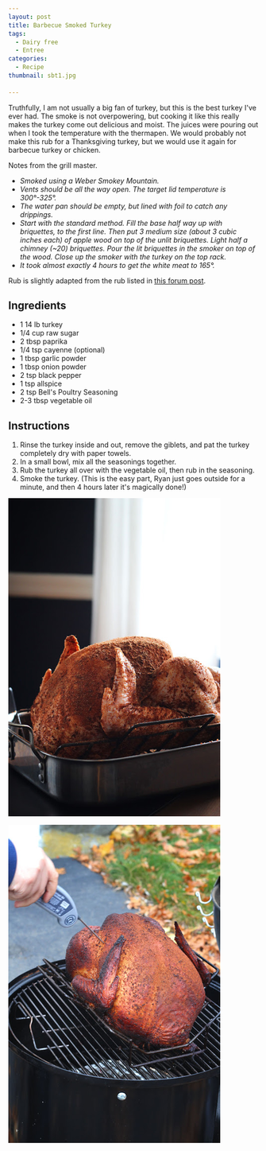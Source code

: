 ```yaml
---
layout: post
title: Barbecue Smoked Turkey
tags:
  - Dairy free
  - Entree
categories:
  - Recipe
thumbnail: sbt1.jpg

---
```


Truthfully, I am not usually a big fan of turkey, but this is the best turkey I've ever had. The smoke is not overpowering, but cooking it like this really makes the turkey come out delicious and moist. The juices were pouring out when I took the temperature with the thermapen. We would probably not make this rub for a Thanksgiving turkey, but we would use it again for barbecue turkey or chicken.  
  

  

  
  
  
Notes from the grill master.  

-   _Smoked using a Weber Smokey Mountain._
-   _Vents should be all the way open. The target lid temperature is 300°-325°._
-   _The water pan should be empty, but lined with foil to catch any drippings._ 
-   _Start with the standard method. Fill the base half way up with briquettes, to the first line. Then put 3 medium size (about 3 cubic inches each) of apple wood on top of the unlit briquettes. Light half a chimney (~20) briquettes. Pour the lit briquettes in the smoker on top of the wood. Close up the smoker with the turkey on the top rack._
-   _It took almost exactly 4 hours to get the white meat to 165°._

Rub is slightly adapted from the rub listed in [this forum post](http://www.smokingmeatforums.com/t/131366/smoking-a-chicken-need-brine-rub-and-direction).

## Ingredients

- 1 14 lb turkey
- 1/4 cup raw sugar
- 2 tbsp paprika
- 1/4 tsp cayenne (optional)
- 1 tbsp garlic powder
- 1 tbsp onion powder
- 2 tsp black pepper
- 1 tsp allspice
- 2 tsp Bell's Poultry Seasoning
- 2-3 tbsp vegetable oil

## Instructions

1. Rinse the turkey inside and out, remove the giblets, and pat the turkey completely dry with paper towels.
1. In a small bowl, mix all the seasonings together. 
1. Rub the turkey all over with the vegetable oil, then rub in the seasoning. 
1. Smoke the turkey. (This is the easy part, Ryan just goes outside for a minute, and then 4 hours later it's magically done!)





![Image of Barbecue Smoked Turkey.](/upload/sbt3.jpg)

![Image of Barbecue Smoked Turkey.](/upload/sbt2.jpg)